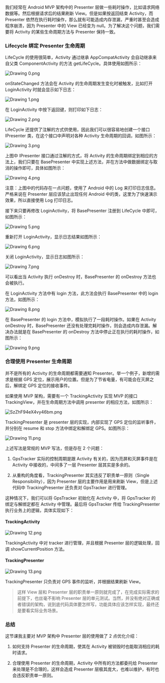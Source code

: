 我们经常在 Android MVP 架构中的 Presenter 层做一些耗时操作，比如请求网络数据等。然后根据请求后的结果刷新 View。但是如果按返回结束 Activity，而 Presenter 依然在执行耗时操作，那么就有可能造成内存泄漏，严重时甚至会造成程序崩溃，因为 Presenter 中的 View 已经变为 null。为了解决这个问题，我们需要将 Activity 的某些生命周期方法与 Presenter 保持一致。

### Lifecycle 绑定 Presenter 生命周期

LifeCycle 的使用很简单，Activity 通过继承 AppCompatActivity 会自动继承来自父类 ComponentActivity 的方法 getLifeCycle。具体使用如图所示：

![Drawing 0.png](https://s0.lgstatic.com/i/image/M00/29/5A/Ciqc1F76sXWAU2fEAAFd2jgikoo339.png)

onStateChanged 方法会在 Activity 的生命周期发生变化时被触发，比如打开 LoginActivity 时就会显示如下日志：

![Drawing 1.png](https://s0.lgstatic.com/i/image/M00/29/5A/Ciqc1F76sX2AGVLQAAA53rZPZY8354.png)

在 LoginActivity 中按下返回键，则打印如下日志：

![Drawing 2.png](https://s0.lgstatic.com/i/image/M00/29/66/CgqCHl76sYWAO5QQAAAuVJEi7Xo379.png)

LifeCycle 还提供了注解的方式供使用，因此我们可以很容易地创建一个接口 IPresenter 类，在这个接口中声明对各种 Activity 生命周期的回调，如图所示：

![Drawing 3.png](https://s0.lgstatic.com/i/image/M00/29/66/CgqCHl76sY-AaBSDAAGjNld-ecw742.png)

上图中 IPresenter 接口通过注解的方式，将 Activity 的生命周期绑定到相应的方法上，我们只要在 BasePresenter 中实现上述方法，并在方法中做数据绑定与取消的操作即可，具体如图所示：

![Drawing 4.png](https://s0.lgstatic.com/i/image/M00/29/5A/Ciqc1F76sZeANG8VAAI_wiUZACI480.png)

注意：上图中的代码存在一点问题，使用了 Android 中的 Log 来打印日志信息。严格来说在 Presenter 层应该禁止出现任何 Android 中的类，这里为了快速演示效果，所以直接使用 Log 打印日志。

接下来只要再修改 LoginActivity，将 BasePresenter 注册到 LifeCycle 中即可，如图所示：

![Drawing 5.png](https://s0.lgstatic.com/i/image/M00/29/5A/Ciqc1F76saGAKsUeAAEGqubUz7M368.png)

重新打开 LoginActivity，显示日志结果如图所示：

![Drawing 6.png](https://s0.lgstatic.com/i/image/M00/29/66/CgqCHl76samASHhKAAAptxyq1jg160.png)

关闭 LoginActivity，显示日志如图所示：

![Drawing 7.png](https://s0.lgstatic.com/i/image/M00/29/5A/Ciqc1F76sbGAflpvAAAxIyHcIv0551.png)

可以看出当 Activity 执行 onDestroy 时，BasePresenter 的 onDestroy 方法也会被执行。

在 LoginActivity 方法中有 login 方法，此方法会执行 BasePresenter 中的 login 方法，如图所示：

![Drawing 8.png](https://s0.lgstatic.com/i/image/M00/29/66/CgqCHl76sb2AL1RKAAJ9Hs2OSvo468.png)

在 BasePresenter 的 login 方法中，模拟执行了一段耗时操作。如果在 Activity onDestroy 时，BasePresenter 还没有处理完耗时操作，则会造成内存泄漏。解决办法就是在 BasePresenter 的 onDestroy 方法中停止正在执行的耗时操作，如图所示：

![Drawing 9.png](https://s0.lgstatic.com/i/image/M00/29/66/CgqCHl76scmAC6zfAADyKev5-FM249.png)

### 合理使用 Presenter 生命周期

并不是所有的 Activity 的生命周期都需要通知 Presenter。举一个例子，新增的需求是根据 GPS 定位，展示用户的位置。但是为了节省电量，有可能会在灭屏之后，解绑定 GPS 定位的接收事件。

如果使用 MVP 架构，需要有一个 TrackingActivity 实现 MVP 的接口 TrackingView，并在生命周期方法中调用 presenter 的相应方法，如图所示：

![SzZhF94eX4vy46bm.png](https://s0.lgstatic.com/i/image/M00/2F/BD/CgqCHl8HzvqADrFUAACluyFCOBU894.png)

TrackingPresenter 是 presenter 层的实现，内部实现了 GPS 定位的监听事件，并分别在 resume 和 stop 方法中绑定和解绑定 GPS。如图所示：

![Drawing 11.png](https://s0.lgstatic.com/i/image/M00/29/66/CgqCHl76sd2AR4vHAADL68PR5NQ751.png)

上述写法是常规的 MVP 写法，但是存在 2 个问题：

1. GpsTracker 实际的控制周期是跟 Activity 有关的，因为亮屏和灭屏事件是在 Activity 中接收的，中间多了一层 Presenter 层其实是多余的。

2. 从重构的角度看，TrackingPresenter 其实违反了职责单一原则（Single Responsibility），因为 Presenter 层的主要作用是用来刷新 View，但是上述代码中 TrackingPresenter 还负责对 GpsTracker 进行管理。

这种情况下，我们可以将 GpsTracker 初始化在 Activity 中，将 GpsTracker 的绑定与解绑定都在 Activity 中管理。最后将 GpsTracker 传给 TrackingPresenter 执行业务上的逻辑，具体实现如下：

#### TrackingActivity

![Drawing 12.png](https://s0.lgstatic.com/i/image/M00/29/66/CgqCHl76seaAOlj6AAFQQYDhPMc483.png)

TrackingActivity 中对 tracker 进行管理，并且根据 Presenter 层的逻辑处理，回调 showCurrentPosition 方法。

#### TrackingPresenter

![Drawing 13.png](https://s0.lgstatic.com/i/image/M00/29/66/CgqCHl76se-AaHR6AAE4XwfWPA8657.png)

TrackingPresenter 只负责对 GPS 事件的监听，并根据结果刷新 View。
> 这样 View 层和 Presenter 层的职责单一原则就完成了，在完成实际需求的前提下，也丝毫不影响 Presenter 层的单元测试。当然，并没有绝对正确或者错误的架构，说到底代码具体要怎样写，功能具体应该怎样实现，最终还是要看实际业务场景。

### 总结

这节课我主要对 MVP 架构中 Presenter 层的使用做了 2 点优化介绍：

1. 如何支持 Presenter 的生命周期，使其在 Activity 被销毁时也能取消相应的耗时请求。

2. 合理使用 Presenter 的生命周期，Activity 中所有的方法都委托给 Presenter 来处理是不合理的，这样会造成 Presenter 层极其庞大，也难以维护，有时也会违反职责单一原则。


